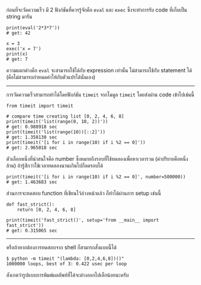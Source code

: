 ﻿ก่อนที่จะวัดความเร็ว มี 2 ฟังก์ชันที่ควรรู้จักคือ `eval` และ `exec` ซึ่งจะทำการรับ code ที่เก็บเป็น string มารัน

	print(eval('2*3*7'))
	# get: 42

	x = 3
	exec('x = 7')
	print(x)
	# get: 7

ความแตกต่างคือ `eval` จะสามารถใช้ได้กับ expression เท่านั้น ไม่สามารถใช้กับ statement ได้ (คือไม่สามารถกำหนดค่าให้กับตัวแปรได้นั่นเอง)

---

การวัดความเร็วสามารถทำได้โดยฟังก์ชัน `timeit` จากโมดูล `timeit` โดยส่งผ่าน code เข้าไปเช่นนี้

	from timeit import timeit

	# compare time creating list [0, 2, 4, 6, 8]
	print(timeit('list(range(0, 10, 2))'))
	# get: 0.988918 sec
	print(timeit('list(range(10))[::2]'))
	# get: 1.358130 sec
	print(timeit('[i for i in range(10) if i %2 == 0]'))
	# get: 2.965018 sec

ตัวเลือกหนึ่งที่น่าสนใจคือ number ซึ่งหมายถึงรอบที่ใช้ทดลองเพื่อหาเวลารวม (ค่าปริยายคือหนึ่งล้าน) ถ้ารู้สึกว่าใช้เวลาทดลองนานเกินไปก็ลดรอบได้

	print(timeit('[i for i in range(10) if i %2 == 0]', number=500000))
	# get: 1.463683 sec

ส่วนการจะทดสอบ function ที่เขียนไว้ล่วงหน้าแล้ว ก็ทำได้ผ่านการ setup เช่นนี้

	def fast_strict():
		return [0, 2, 4, 6, 8]

	print(timeit('fast_strict()', setup='from __main__ import fast_strict'))
	# get: 0.315065 sec

---

หรือถ้าหากต้องการทดสอบจาก shell ก็สามารถสั่งแบบนี้ได้

	$ python -m timeit "(lambda: [0,2,4,6,8])()"
	1000000 loops, best of 3: 0.422 usec per loop

สังเกตว่ารูปแบบการพิมพ์ผลลัพท์ที่ได้จะต่างออกไปเล็กน้อยนะครับ